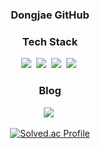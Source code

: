 <h3 align="center">Dongjae GitHub</h3>
<div align="center">


<h3 align="center">Tech Stack</h3>
<p align="center">
  <img src="https://img.shields.io/badge/Java-007396?style=flat-square&logo=Java&logoColor=white"/></a>&nbsp
  <img src="https://img.shields.io/badge/Python-3766AB?style=flat-square&logo=Python&logoColor=white"/></a>&nbsp 
  <img src="https://img.shields.io/badge/SpringBoot-6DB33F?style=flat-square&logo=SpringBoot&logoColor=white"/></a>&nbsp 
  <img src="https://img.shields.io/badge/Mysql-E6B91E?style=flat-square&logo=MySql&logoColor=white"/></a>&nbsp 
</p>
  
<h3 align="center">Blog</h3>
<p align="center">
  <a href="https://allinfor.tistory.com"><img src="https://img.shields.io/badge/Tech%20Blog-11B48A?style=flat-square&logo=Vimeo&logoColor=white&link=https://allinfor.tistory.com/"/></a>&nbsp

</p>

  [![Solved.ac Profile](http://mazassumnida.wtf/api/v2/generate_badge?boj=dkekzhs)](https://solved.ac/dkekzhs/)

